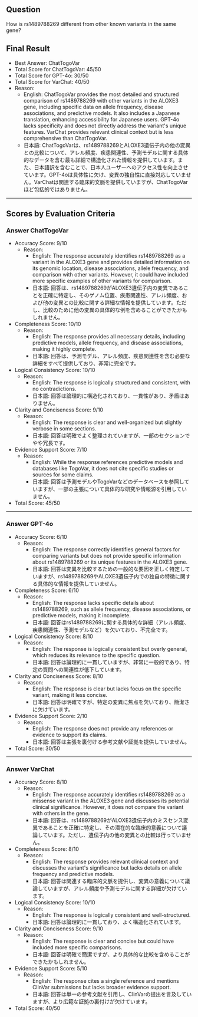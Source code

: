 ## Question

How is rs1489788269 different from other known variants in the same gene?

## Final Result

- Best Answer: ChatTogoVar
- Total Score for ChatTogoVar: 45/50
- Total Score for GPT-4o: 30/50
- Total Score for VarChat: 40/50
- Reason:
  - English: ChatTogoVar provides the most detailed and structured comparison of rs1489788269 with other variants in the ALOXE3 gene, including specific data on allele frequency, disease associations, and predictive models. It also includes a Japanese translation, enhancing accessibility for Japanese users. GPT-4o lacks specificity and does not directly address the variant's unique features. VarChat provides relevant clinical context but is less comprehensive than ChatTogoVar.
  - 日本語: ChatTogoVarは、rs1489788269とALOXE3遺伝子内の他の変異との比較について、アレル頻度、疾患関連性、予測モデルに関する具体的なデータを含む最も詳細で構造化された情報を提供しています。また、日本語訳を含むことで、日本人ユーザーへのアクセス性を向上させています。GPT-4oは具体性に欠け、変異の独自性に直接対応していません。VarChatは関連する臨床的文脈を提供していますが、ChatTogoVarほど包括的ではありません。

---

## Scores by Evaluation Criteria

### Answer ChatTogoVar
- Accuracy Score: 9/10
  - Reason: 
    - English: The response accurately identifies rs1489788269 as a variant in the ALOXE3 gene and provides detailed information on its genomic location, disease associations, allele frequency, and comparison with other variants. However, it could have included more specific examples of other variants for comparison.
    - 日本語: 回答は、rs1489788269がALOXE3遺伝子内の変異であることを正確に特定し、そのゲノム位置、疾患関連性、アレル頻度、および他の変異との比較に関する詳細な情報を提供しています。ただし、比較のために他の変異の具体的な例を含めることができたかもしれません。
- Completeness Score: 10/10
  - Reason: 
    - English: The response provides all necessary details, including predictive models, allele frequency, and disease associations, making it highly complete.
    - 日本語: 回答は、予測モデル、アレル頻度、疾患関連性を含む必要な詳細をすべて提供しており、非常に完全です。
- Logical Consistency Score: 10/10
  - Reason: 
    - English: The response is logically structured and consistent, with no contradictions.
    - 日本語: 回答は論理的に構造化されており、一貫性があり、矛盾はありません。
- Clarity and Conciseness Score: 9/10
  - Reason: 
    - English: The response is clear and well-organized but slightly verbose in some sections.
    - 日本語: 回答は明確でよく整理されていますが、一部のセクションでやや冗長です。
- Evidence Support Score: 7/10
  - Reason: 
    - English: While the response references predictive models and databases like TogoVar, it does not cite specific studies or sources for some claims.
    - 日本語: 回答は予測モデルやTogoVarなどのデータベースを参照していますが、一部の主張について具体的な研究や情報源を引用していません。
- Total Score: 45/50

---

### Answer GPT-4o
- Accuracy Score: 6/10
  - Reason: 
    - English: The response correctly identifies general factors for comparing variants but does not provide specific information about rs1489788269 or its unique features in the ALOXE3 gene.
    - 日本語: 回答は変異を比較するための一般的な要因を正しく特定していますが、rs1489788269やALOXE3遺伝子内での独自の特徴に関する具体的な情報を提供していません。
- Completeness Score: 6/10
  - Reason: 
    - English: The response lacks specific details about rs1489788269, such as allele frequency, disease associations, or predictive models, making it incomplete.
    - 日本語: 回答はrs1489788269に関する具体的な詳細（アレル頻度、疾患関連性、予測モデルなど）を欠いており、不完全です。
- Logical Consistency Score: 8/10
  - Reason: 
    - English: The response is logically consistent but overly general, which reduces its relevance to the specific question.
    - 日本語: 回答は論理的に一貫していますが、非常に一般的であり、特定の質問への関連性が低下しています。
- Clarity and Conciseness Score: 8/10
  - Reason: 
    - English: The response is clear but lacks focus on the specific variant, making it less concise.
    - 日本語: 回答は明確ですが、特定の変異に焦点を欠いており、簡潔さに欠けています。
- Evidence Support Score: 2/10
  - Reason: 
    - English: The response does not provide any references or evidence to support its claims.
    - 日本語: 回答は主張を裏付ける参考文献や証拠を提供していません。
- Total Score: 30/50

---

### Answer VarChat
- Accuracy Score: 8/10
  - Reason: 
    - English: The response accurately identifies rs1489788269 as a missense variant in the ALOXE3 gene and discusses its potential clinical significance. However, it does not compare the variant with others in the gene.
    - 日本語: 回答は、rs1489788269がALOXE3遺伝子内のミスセンス変異であることを正確に特定し、その潜在的な臨床的意義について議論しています。ただし、遺伝子内の他の変異との比較は行っていません。
- Completeness Score: 8/10
  - Reason: 
    - English: The response provides relevant clinical context and discusses the variant's significance but lacks details on allele frequency and predictive models.
    - 日本語: 回答は関連する臨床的文脈を提供し、変異の意義について議論していますが、アレル頻度や予測モデルに関する詳細が欠けています。
- Logical Consistency Score: 10/10
  - Reason: 
    - English: The response is logically consistent and well-structured.
    - 日本語: 回答は論理的に一貫しており、よく構造化されています。
- Clarity and Conciseness Score: 9/10
  - Reason: 
    - English: The response is clear and concise but could have included more specific comparisons.
    - 日本語: 回答は明確で簡潔ですが、より具体的な比較を含めることができたかもしれません。
- Evidence Support Score: 5/10
  - Reason: 
    - English: The response cites a single reference and mentions ClinVar submissions but lacks broader evidence support.
    - 日本語: 回答は単一の参考文献を引用し、ClinVarの提出を言及していますが、より広範な証拠の裏付けが欠けています。
- Total Score: 40/50